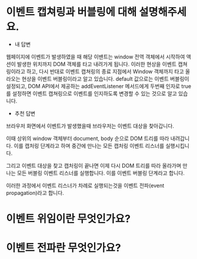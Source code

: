 # 이벤트 캡쳐링과 버블링에 대해 설명해주세요.

- 내 답변

웹페이지에 이벤트가 발생하였을 때 해당 이밴트는 window 전역 객체에서 시작하여 액션이 발생한 위치까지 DOM 객체를 타고 내려가게 됩니다. 이러한 현상을 이벤트 캡쳐링이라고 하고, 다시 반대로 이벤트 캡쳐링의 종료 지점에서 Window 객체까지 타고 올라오는 현상을 이벤트 버블링이라고 알고 있습니다. default 값으로는 이벤트 버블링이 설정되고, DOM API에서 제공하는 addEventListener 메서드에게 두번째 인자로 true를 설정하면 이벤트 캡쳐링으로 이벤트를 인지하도록 변경할 수 있는 것으로 알고 있습니다.

- 추천 답변

브라우저 화면에서 이벤트가 발생했을때 브라우저는 이벤트 대상을 찾아갑니다.

이때 상위의 window 객체부터 document, body 순으로 DOM 트리를 따라 내려갑니다. 이를 캡처링 단계라고 하며 중간에 만나는 모든 캡처링 이벤트 리스너를 실행시킵니다.

그리고 이벤트 대상을 찾고 캡처링이 끝나면 이제 다시 DOM 트리를 따라 올라가며 만나는 모든 버블링 이벤트 리스너를 실행합니다. 이를 이벤트 버블링 단계라고 합니다.

이러한 과정에서 이벤트 리스너가 차례로 실행되는것을 이벤트 전파(event propagation)라고 합니다.

# 이벤트 위임이란 무엇인가요?

# 이벤트 전파란 무엇인가요?
